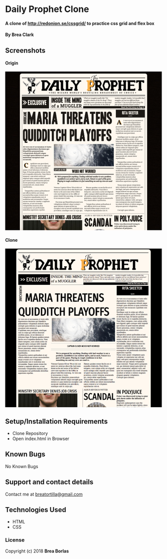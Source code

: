 # Daily Prophet Clone

#### A clone of http://redonion.se/cssgrid/ to practice css grid and flex box

#### By Brea Clark

## Screenshots

#### Origin

<img src="https://raw.githubusercontent.com/breaclark/daily-prophet/master/Screen%20Shot%202018-06-14%20at%2010.23.01%20AM.png" alt="screenshot">

#### Clone

<img src="https://raw.githubusercontent.com/breaclark/daily-prophet/master/Screen%20Shot%202018-06-14%20at%2010.22.49%20AM.png" alt="screenshot">

## Setup/Installation Requirements

* Clone Repository
* Open index.html in Browser

## Known Bugs

No Known Bugs

## Support and contact details

Contact me at breatortilla@gmail.com

## Technologies Used

* HTML
* CSS

### License

Copyright (c) 2018 **Brea Borlas**
